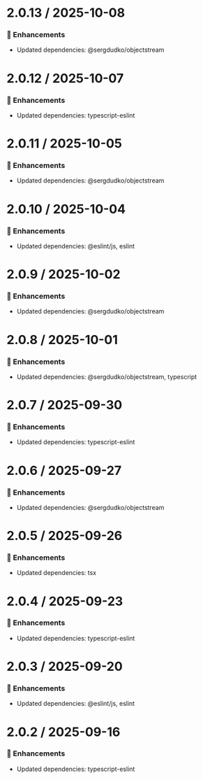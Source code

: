 # 2.0.13 / 2025-10-08

### :tada: Enhancements
- Updated dependencies: @sergdudko/objectstream

# 2.0.12 / 2025-10-07

### :tada: Enhancements
- Updated dependencies: typescript-eslint

# 2.0.11 / 2025-10-05

### :tada: Enhancements
- Updated dependencies: @sergdudko/objectstream

# 2.0.10 / 2025-10-04

### :tada: Enhancements
- Updated dependencies: @eslint/js, eslint

# 2.0.9 / 2025-10-02

### :tada: Enhancements
- Updated dependencies: @sergdudko/objectstream

# 2.0.8 / 2025-10-01

### :tada: Enhancements
- Updated dependencies: @sergdudko/objectstream, typescript

# 2.0.7 / 2025-09-30

### :tada: Enhancements
- Updated dependencies: typescript-eslint

# 2.0.6 / 2025-09-27

### :tada: Enhancements
- Updated dependencies: @sergdudko/objectstream

# 2.0.5 / 2025-09-26

### :tada: Enhancements
- Updated dependencies: tsx

# 2.0.4 / 2025-09-23

### :tada: Enhancements
- Updated dependencies: typescript-eslint

# 2.0.3 / 2025-09-20

### :tada: Enhancements
- Updated dependencies: @eslint/js, eslint

# 2.0.2 / 2025-09-16

### :tada: Enhancements
- Updated dependencies: typescript-eslint

